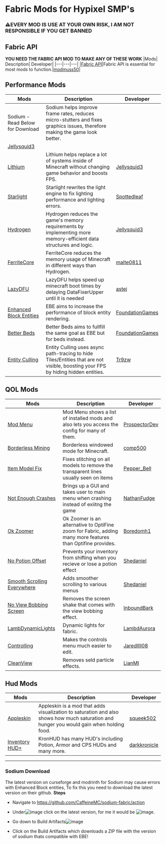 # Fabric Mods for Hypixel SMP's
### ⚠️**EVERY MOD IS USE AT YOUR OWN RISK, I AM NOT RESPONSIBLE IF YOU GET BANNED**
## Fabric API
**YOU NEED THE FABRIC API MOD TO MAKE ANY OF THESE WORK**
|Mods| Description| Developer|
|---|---|---|
|[Fabric API](https://www.curseforge.com/minecraft/mc-mods/fabric-api)|Fabric API is essential for most mods to function.|[modmuss50](https://www.curseforge.com/members/modmuss50/)|
## Performance Mods
| Mods     | Description | Developer|
| ----------- | ----------- |---|
|Sodium - Read Below for Download|Sodium helps improve frame rates, reduces micro-stutters and fixes graphics issues, therefore making the game look better.|
[Jellysquid3](https://modrinth.com/user/TEZXhE2U)|
|[Lithium](https://www.curseforge.com/minecraft/mc-mods/lithium)|Lithium helps replace a lot of systems inside of Minecraft without changing game behavior and boosts FPS.|[Jellysquid3](https://modrinth.com/user/TEZXhE2U)|
|[Starlight](https://github.com/Spottedleaf/Starlight/releases)|Starlight rewrites the light engine to fix lighting performance and lighting errors.|[Spottedleaf](https://github.com/Spottedleaf)|
|[Hydrogen](https://modrinth.com/mod/hydrogen)|Hydrogen reduces the game's memory requirements by implementing more memory-efficient data structures and logic.|[Jellysquid3](https://modrinth.com/user/TEZXhE2U)|
|[FerriteCore](https://modrinth.com/mod/ferrite-core)|FerriteCore reduces the memory usage of Minecraft in different ways than Hydrogen.|[malte0811](https://modrinth.com/user/cXzLZ8YY)|
|[LazyDFU](https://modrinth.com/mod/lazydfu)|LazyDFU helps speed up minecraft boot times by delaying DataFixerUpper until it is needed|[astei](https://modrinth.com/user/y0WF9UR5)|
|[Enhanced Block Entities](https://modrinth.com/mod/ebe)|EBE aims to increase the performance of block entity rendering.|[FoundationGames](https://modrinth.com/user/WH9NfS5R)|
|[Better Beds](https://www.modrinth.com/mod/better-beds)|Better Beds aims to fullfill the same goal as EBE but for beds instead.|[FoundationGames](https://www.modrinth.com/user/6YsSV9eP)|
|[Entity Culling](https://www.curseforge.com/minecraft/mc-mods/entityculling)|Entity Culling uses async path-tracing to hide Tiles/Entities that are not visible, boosting your FPS by hiding hidden entities.|[Tr9zw](https://www.curseforge.com/members/tr9zw/projects)|
## QOL Mods
| Mods     | Description | Developer|
| ----------- | ----------- |---|
|[Mod Menu](https://modrinth.com/mod/modmenu)|Mod Menu shows a list of installed mods and also lets you access the config for many of them.|[ProspectorDev](https://modrinth.com/user/Dc7EYhxG)|
|[Borderless Mining](https://www.curseforge.com/minecraft/mc-mods/borderless-mining)|Borderless windowed mode for Minecraft.|[comp500](https://www.curseforge.com/members/comp500/projects)|
|[Item Model Fix](https://www.curseforge.com/minecraft/mc-mods/item-model-fix)|Fixes stitching on all models to remove the transparent lines usually seen on items|[Pepper_Bell](https://www.curseforge.com/members/pepper_bell/projects)|
|[Not Enough Crashes](https://www.curseforge.com/minecraft/mc-mods/not-enough-crashes)|Brings up a GUI and takes user to main menu when crashing instead of exiitng the game|[NathanFudge](https://www.curseforge.com/members/natanfudge/projects)|
|[Ok Zoomer](https://modrinth.com/mod/ok-zoomer)|Ok Zoomer is an alternative to OptiFine zoom for Fabric, adding many more features than Optifine provides.|[Boredomh1](https://modrinth.com/user/277qw1N1)|
|[No Potion Offset](https://www.curseforge.com/minecraft/mc-mods/no-potion-offset/)|Prevents your inventory from shifting when you recieve or lose a potion effect|[Shedaniel](https://www.curseforge.com/members/shedaniel/projects)|
|[Smooth Scrolling Everywhere](https://www.curseforge.com/minecraft/mc-mods/smooth-scrolling-everywhere-fabric)|Adds smoother scrolling to various menus|[Shedaniel](https://www.curseforge.com/members/shedaniel/projects)|
|[No View Bobbing Screen](https://modrinth.com/mod/viewbobbingmod)|Removes the screen shake that comes with the view bobbing effect.|[InboundBark](https://modrinth.com/user/gykYW6ML)|
|[LambDynamicLights](https://modrinth.com/mod/lambdynamiclights)|Dynamic lights for fabric.|[LambdAurora](https://modrinth.com/user/rRnTb0fG)|
|[Controlling](https://www.curseforge.com/minecraft/mc-mods/controlling-for-fabric)|Makes the controls menu much easier to edit.|[Jaredllll08](https://www.curseforge.com/members/jaredlll08/projects)|
|[CleanView](https://www.curseforge.com/minecraft/mc-mods/cleanview-fabric)|Removes seld particle effects.|[LianMI](https://www.curseforge.com/members/lainmi/projects)|
## Hud Mods
|Mods| Description| Developer|
| ---| --- | --- |
|[Appleskin](https://www.curseforge.com/minecraft/mc-mods/appleskin/)| Appleskin is a mod that adds visualization to saturation and also shows how much saturation and hunger you would gain when holding food.|[squeek502](https://www.curseforge.com/members/squeek502)
|[Inventory HUD+](https://www.curseforge.com/minecraft/mc-mods/kronhud)|KronHUD has many HUD's including Potion, Armor and CPS HUDs and many more.|[darkkronicle](https://www.curseforge.com/members/darkkronicle)
---
### Sodium Download
The latest version on curseforge and modrinth for Sodium may cause errors with Enhanced Block entities, To fix this you need to download the latest version on their github.
**Steps**
- Navigate to https://github.com/CaffeineMC/sodium-fabric/action

- Under![image](https://user-images.githubusercontent.com/75387946/118344071-fece8f00-b4f1-11eb-9836-27bce88ecc48.png) click on the latest version, for me it would be ![image](https://user-images.githubusercontent.com/75387946/118344080-13ab2280-b4f2-11eb-9aba-8a462ebe7f07.png).


- Go down to Build Artifacts![image](https://user-images.githubusercontent.com/75387946/118344082-1c9bf400-b4f2-11eb-93af-83e48be7663b.png)


- Click on the Build Artifacts which downloads a ZIP file with the version of sodium thats compatible with EBE! 



